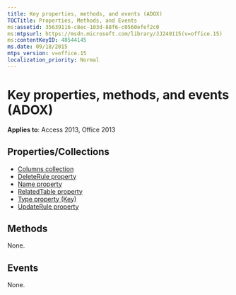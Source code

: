 ```yaml
---
title: Key properties, methods, and events (ADOX)
TOCTitle: Properties, Methods, and Events
ms:assetid: 35639116-c8ec-103d-88f6-c0560efef2c0
ms:mtpsurl: https://msdn.microsoft.com/library/JJ249115(v=office.15)
ms:contentKeyID: 48544145
ms.date: 09/18/2015
mtps_version: v=office.15
localization_priority: Normal
---
```


# Key properties, methods, and events (ADOX)

**Applies to**: Access 2013, Office 2013 

## Properties/Collections

- [Columns collection](columns-collection-adox.md)
- [DeleteRule property](deleterule-property-adox.md)
- [Name property](name-property-adox.md)
- [RelatedTable property](relatedtable-property-adox.md)
- [Type property (Key)](https://docs.microsoft.com/office/vba/access/concepts/miscellaneous/type-property-keyadox)
- [UpdateRule property](updaterule-property-adox.md)

## Methods

None.

## Events

None.

